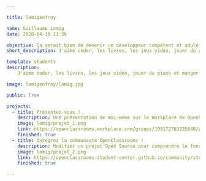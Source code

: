```yaml
---

title: lomigenfroy

name: Guillaume Lomig
date: 2020-04-10 11:30

objective: Ça serait bien de devenir un développeur compétent et adulé des foules, non ?
short_description: J'aime coder, les livres, les jeux vidéo, jouer du piano et manger.

template: students
description:
    J'aime coder, les livres, les jeux vidéo, jouer du piano et manger. Autant vous dire que le monde pourrait s'arrêter de tourner en raison d'une épidémie globale, je ne remarquerais pas la différence !

image: lomigenfroy/lomig.jpg

public: True

projects:
  - title: Présentez-vous !
    description: Une présentation de moi-même sur le Workplace de OpenClassrooms.
    image: lomig/projet_1.png
    link: https://openclassrooms.workplace.com/groups/108172763225648/permalink/526838931359027/
    finished: true
  - title: Intégrez la communauté OpenClassrooms !
    description: Modifier un projet Open Source pour comprendre le fonctionnement de Git, de Github et des pull requests.
    image: lomig/projet_2.png
    link: https://openclassrooms-student-center.github.io/community/students/
    finished: true

---
```

